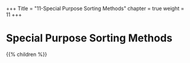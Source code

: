 +++
Title = "11-Special Purpose Sorting Methods"
chapter = true
weight = 11
+++

# Special Purpose Sorting Methods
{{% children %}}